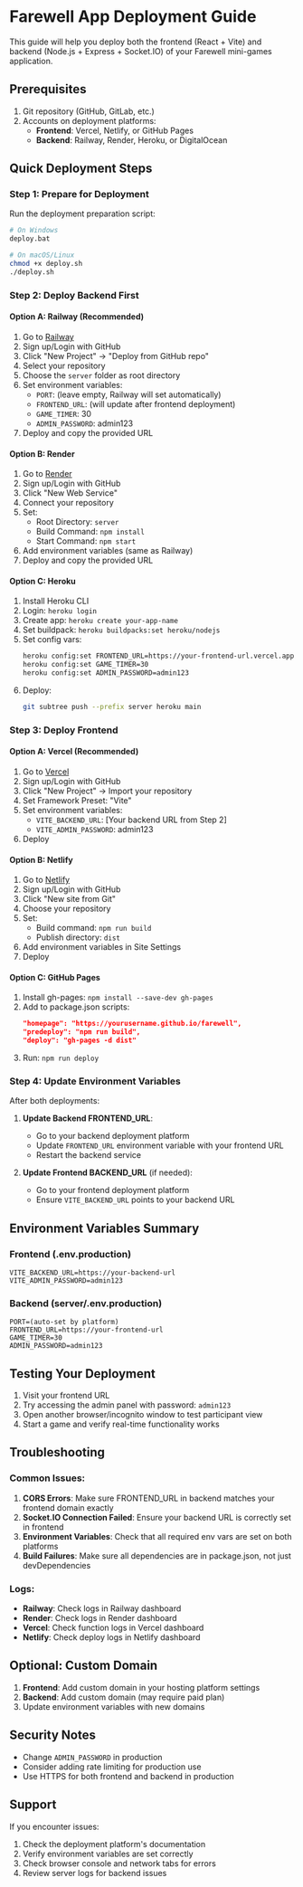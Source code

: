 # Farewell App Deployment Guide

This guide will help you deploy both the frontend (React + Vite) and backend (Node.js + Express + Socket.IO) of your Farewell mini-games application.

## Prerequisites

1. Git repository (GitHub, GitLab, etc.)
2. Accounts on deployment platforms:
   - **Frontend**: Vercel, Netlify, or GitHub Pages
   - **Backend**: Railway, Render, Heroku, or DigitalOcean

## Quick Deployment Steps

### Step 1: Prepare for Deployment

Run the deployment preparation script:
```bash
# On Windows
deploy.bat

# On macOS/Linux
chmod +x deploy.sh
./deploy.sh
```

### Step 2: Deploy Backend First

#### Option A: Railway (Recommended)
1. Go to [Railway](https://railway.app)
2. Sign up/Login with GitHub
3. Click "New Project" → "Deploy from GitHub repo"
4. Select your repository
5. Choose the `server` folder as root directory
6. Set environment variables:
   - `PORT`: (leave empty, Railway will set automatically)
   - `FRONTEND_URL`: (will update after frontend deployment)
   - `GAME_TIMER`: 30
   - `ADMIN_PASSWORD`: admin123
7. Deploy and copy the provided URL

#### Option B: Render
1. Go to [Render](https://render.com)
2. Sign up/Login with GitHub
3. Click "New Web Service"
4. Connect your repository
5. Set:
   - Root Directory: `server`
   - Build Command: `npm install`
   - Start Command: `npm start`
6. Add environment variables (same as Railway)
7. Deploy and copy the provided URL

#### Option C: Heroku
1. Install Heroku CLI
2. Login: `heroku login`
3. Create app: `heroku create your-app-name`
4. Set buildpack: `heroku buildpacks:set heroku/nodejs`
5. Set config vars:
   ```bash
   heroku config:set FRONTEND_URL=https://your-frontend-url.vercel.app
   heroku config:set GAME_TIMER=30
   heroku config:set ADMIN_PASSWORD=admin123
   ```
6. Deploy: 
   ```bash
   git subtree push --prefix server heroku main
   ```

### Step 3: Deploy Frontend

#### Option A: Vercel (Recommended)
1. Go to [Vercel](https://vercel.com)
2. Sign up/Login with GitHub
3. Click "New Project" → Import your repository
4. Set Framework Preset: "Vite"
5. Set environment variables:
   - `VITE_BACKEND_URL`: [Your backend URL from Step 2]
   - `VITE_ADMIN_PASSWORD`: admin123
6. Deploy

#### Option B: Netlify
1. Go to [Netlify](https://netlify.com)
2. Sign up/Login with GitHub
3. Click "New site from Git"
4. Choose your repository
5. Set:
   - Build command: `npm run build`
   - Publish directory: `dist`
6. Add environment variables in Site Settings
7. Deploy

#### Option C: GitHub Pages
1. Install gh-pages: `npm install --save-dev gh-pages`
2. Add to package.json scripts:
   ```json
   "homepage": "https://yourusername.github.io/farewell",
   "predeploy": "npm run build",
   "deploy": "gh-pages -d dist"
   ```
3. Run: `npm run deploy`

### Step 4: Update Environment Variables

After both deployments:

1. **Update Backend FRONTEND_URL**:
   - Go to your backend deployment platform
   - Update `FRONTEND_URL` environment variable with your frontend URL
   - Restart the backend service

2. **Update Frontend BACKEND_URL** (if needed):
   - Go to your frontend deployment platform
   - Ensure `VITE_BACKEND_URL` points to your backend URL

## Environment Variables Summary

### Frontend (.env.production)
```
VITE_BACKEND_URL=https://your-backend-url
VITE_ADMIN_PASSWORD=admin123
```

### Backend (server/.env.production)
```
PORT=(auto-set by platform)
FRONTEND_URL=https://your-frontend-url
GAME_TIMER=30
ADMIN_PASSWORD=admin123
```

## Testing Your Deployment

1. Visit your frontend URL
2. Try accessing the admin panel with password: `admin123`
3. Open another browser/incognito window to test participant view
4. Start a game and verify real-time functionality works

## Troubleshooting

### Common Issues:

1. **CORS Errors**: Make sure FRONTEND_URL in backend matches your frontend domain exactly
2. **Socket.IO Connection Failed**: Ensure your backend URL is correctly set in frontend
3. **Environment Variables**: Check that all required env vars are set on both platforms
4. **Build Failures**: Make sure all dependencies are in package.json, not just devDependencies

### Logs:
- **Railway**: Check logs in Railway dashboard
- **Render**: Check logs in Render dashboard  
- **Vercel**: Check function logs in Vercel dashboard
- **Netlify**: Check deploy logs in Netlify dashboard

## Optional: Custom Domain

1. **Frontend**: Add custom domain in your hosting platform settings
2. **Backend**: Add custom domain (may require paid plan)
3. Update environment variables with new domains

## Security Notes

- Change `ADMIN_PASSWORD` in production
- Consider adding rate limiting for production use
- Use HTTPS for both frontend and backend in production

## Support

If you encounter issues:
1. Check the deployment platform's documentation
2. Verify environment variables are set correctly
3. Check browser console and network tabs for errors
4. Review server logs for backend issues
